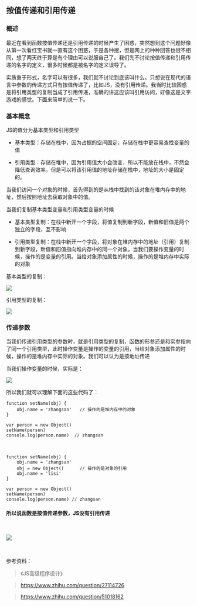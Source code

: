 ## 按值传递和引用传递

### 概述

最近在看到函数按值传递还是引用传递的时候产生了困惑，突然想到这个问题好像从第一次看红宝书就一直有这个困惑，于是各种搜，但是网上的种种回答也很不相同，想了两天终于算是有个理由可以说服自己了。我们先不讨论按值传递和引用传递的名字的定义，很多时候都是被名字的定义误导了。

实质重于形式，名字可以有很多，我们就不讨论到底该叫什么。只想说在现代的语言中参数的传递方式只有按值传递了，比如JS，没有引用传递。我当时比较困惑是将引用类型的复制当成了引用传递，准确的讲这应该叫引用访问，好像这是文字游戏的感觉。下面来简单的说一下。

### 基本概念

JS的值分为基本类型和引用类型

* 基本类型：存储在栈中，因为占据的空间固定，存储在栈中更容易查找变量的值

* 引用类型：存储在堆中，因为引用值大小会改变，所以不能放在栈中，不然会降低查询效率。但是可以将该引用值的地址存储在栈中，地址的大小是固定的。

当我们访问一个对象的时候，首先得到的是从栈中找到的该对象在堆内存中的地址，然后按照地址去获取对象中的值。

当我们复制基本类型变量和引用类型变量的时候

* 基本类型复制：在栈中新开一个字段，将值复制到新字段，新值和旧值是两个独立的字段，互不影响

* 引用类型复制：在栈中新开一个字段，将对象在堆内存中的地址（引用）复制到新字段，新值和旧值指向堆内存中的同一个对象，当我们要操作变量的时候，操作的是变量的引用。当给对象添加属性的时候，操作的是堆内存中实际的对象

基本类型的复制：

![](http://ww1.sinaimg.cn/large/006FubJZgy1fpsy1mzxm1j30bw06bdfq.jpg)

引用类型的复制：

![](http://ww1.sinaimg.cn/large/006FubJZgy1fpsy4s2gj7j30fv0cdjrk.jpg)

### 传递参数

当我们传递引用类型的参数时，就是引用类型的复制，函数的形参还是和实参指向了同一个引用类型，此时操作变量是操作的变量的引用，当给对象添加属性的时候，操作的是堆内存中实际的对象。我们可以认为是按地址传递

当我们操作变量的时候，实际是：

![](http://ww1.sinaimg.cn/large/006FubJZgy1fpsy5psu8dj30fk0ch74i.jpg)

所以我们就可以理解下面的这些代码了：

    function setName(obj) {
        obj.name = 'zhangsan'   // 操作的是堆内存中的对象
    }

    var person = new Object()
    setName(person)
    console.log(person.name)  // zhangsan

<br>

    function setName(obj) {
        obj.name = 'zhangsan'
        obj = new Object()      // 操作的是对象的引用
        obj.name = 'lisi'
    }

    var person = new Object()
    setName(person)
    console.log(person.name) // zhangsan


#### 所以说函数是按值传递参数，JS没有引用传递

<br>

![](https://user-gold-cdn.xitu.io/2018/3/21/162469c372f3332c?w=1080&h=1080&f=jpeg&s=42908)

<br>

参考资料：

> 《JS高级程序设计》

> https://www.zhihu.com/question/27114726

> https://www.zhihu.com/question/51018162
